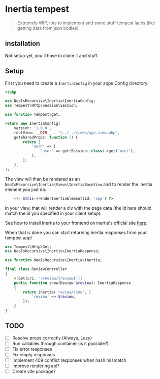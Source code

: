 # Inertia tempest

> Extremely WIP, lots to implement and some stuff tempest lacks (like getting data from json bodies)

## installation

Not setup yet, you'll have to clone it and stuff.

## Setup

First you need to create a `InertiaConfig` in your apps Config directory.

```php
<?php

use NeoIsRecursive\Inertia\InertiaConfig;
use Tempest\Http\Session\Session;

use function Tempest\get;

return new InertiaConfig(
    version: '1.0.0',
    rootView: __DIR__ . '/../../views/app.view.php',
    getSharedProps: function () {
        return [
            'auth' => [
                'user' => get(Session::class)->get('user'),
            ],
        ];
    },
);
```

The view will then be rendered as an `NeoIsRecursive\Inertia\Views\InertiaBaseView` and to render the inertia element you just do:

```php
    <?= $this->renderInertiaElement(id: 'app') ?>
```

in your view, that will render a div with the page data (the id here should match the id you specified in your client setup).

See how to install inertia to your frontend on inertia's official site [here]("https://inertiajs.com/client-side-setup").

When that is done you can start returning inertia responses from your tempest app!

```php
use Tempest\Http\Get;
use NeoIsRecursive\Inertia\InertiaResponse;

use function NeoIsRecursive\Inertia\inertia;

final class ReviewController
{
    #[Get(uri: '/review/{review}')]
    public function show(Review $review): InertiaResponse
    {
        return inertia('review/show', [
            'review' => $review,
        ]);
    }
}
```

## TODO

- [ ] Resolve props correctly (Always, Lazy)
- [ ] Run callables through container (is it possible?)
- [ ] Fix error responses
- [ ] Fix empty responses
- [ ] Implement 409 conflict responses when hash mismatch
- [ ] Improve rendering api?
- [ ] Create vite package?
